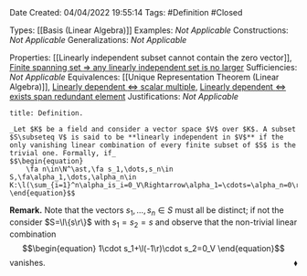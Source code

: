 <br />
<br />

Date Created: 04/04/2022 19:55:14
Tags: #Definition #Closed

Types: [[Basis (Linear Algebra)]]
Examples: _Not Applicable_
Constructions: _Not Applicable_
Generalizations: _Not Applicable_

Properties: [[Linearly independent subset cannot contain the zero vector]], [Finite spanning set $\Rightarrow$ any linearly independent set is no larger](Finite%20spanning%20set%20implies%20any%20linearly%20independent%20set%20is%20no%20larger.md)
Sufficiencies: _Not Applicable_
Equivalences: [[Unique Representation Theorem (Linear Algebra)]], [Linearly dependent $\Leftrightarrow$ scalar multiple](Linearly%20dependent%20iff%20scalar%20multiple.md), [Linearly dependent $\Leftrightarrow$ exists span redundant element](Linearly%20dependent%20iff%20exists%20span%20redundant%20element.md)
Justifications: _Not Applicable_

``` ad-Definition
title: Definition.

_Let $K$ be a field and consider a vector space $V$ over $K$. A subset $S\subseteq V$ is said to be **linearly independent in $V$** if the only vanishing linear combination of every finite subset of $S$ is the trivial one. Formally, if_
$$\begin{equation}
    \fa n\in\N^\ast,\fa s_1,\dots,s_n\in S,\fa\alpha_1,\dots,\alpha_n\in K:\l(\sum_{i=1}^n\alpha_is_i=0_V\Rightarrow\alpha_1=\cdots=\alpha_n=0\r).
\end{equation}$$

```

**Remark.** Note that the vectors $s_1,\dots,s_n\in S$ must all be distinct; if not the consider $S=\l\{s\r\}$ with $s_1=s_2=s$ and observe that the non-trivial linear combination
$$\begin{equation}
    1\cdot s_1+\l(-1\r)\cdot s_2=0_V
\end{equation}$$
vanishes.<span style="float:right;">$\blacklozenge$</span>
